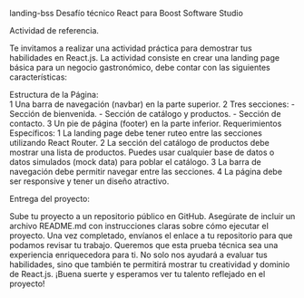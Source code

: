 landing-bss
Desafío técnico React para Boost Software Studio

Actividad de referencia.

Te invitamos a realizar una actividad práctica para demostrar tus habilidades en React.js. La actividad consiste en crear una landing page básica para un negocio gastronómico, debe contar con las siguientes características:  

Estructura de la Página:  
    1 Una barra de navegación (navbar) en la parte superior.
    2 Tres secciones:
        - Sección de bienvenida.
        - Sección de catálogo y productos.
        - Sección de contacto.
    3 Un pie de página (footer) en la parte inferior.
Requerimientos Específicos: 
    1 La landing page debe tener ruteo entre las secciones utilizando React Router.
    2 La sección del catálogo de productos debe mostrar una lista de productos. Puedes usar cualquier base de datos o datos simulados (mock data) para poblar el catálogo.
    3 La barra de navegación debe permitir navegar entre las secciones.
    4 La página debe ser responsive y tener un diseño atractivo.

Entrega del proyecto:

Sube tu proyecto a un repositorio público en GitHub.
Asegúrate de incluir un archivo README.md con instrucciones claras sobre cómo ejecutar el proyecto.
Una vez completado, envíanos el enlace a tu repositorio para que podamos revisar tu trabajo.
Queremos que esta prueba técnica sea una experiencia enriquecedora para ti. No solo nos ayudará a evaluar tus habilidades, sino que también te permitirá mostrar tu creatividad y dominio de React.js. ¡Buena suerte y esperamos ver tu talento reflejado en el proyecto!  